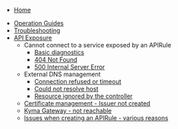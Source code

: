 * [Home](/)
<!-- markdown-link-check-disable -->
* [Operation Guides](/04-operation-guides/README.md)
* [Troubleshooting](/04-operation-guides/troubleshooting/README.md)
* [API Exposure](/04-operation-guides/troubleshooting/api-exposure/README.md)
  * Cannot connect to a service exposed by an APIRule
    * [Basic diagnostics](/04-operation-guides/troubleshooting/api-exposure/apix-01-cannot-connect-to-service/apix-01-01-apigateway-connect-api-rule.md)
    * [404 Not Found](/04-operation-guides/troubleshooting/api-exposure/apix-01-cannot-connect-to-service/apix-01-03-404-not-found.md)
    * [500 Internal Server Error](/04-operation-guides/troubleshooting/api-exposure/apix-01-cannot-connect-to-service/apix-01-04-500-server-error.md)
  * External DNS management 
    * [Connection refused or timeout](/04-operation-guides/troubleshooting/api-exposure/apix-02-dns-mgt/apix-02-01-dns-mgt-connection-refused.md)
    * [Could not resolve host](/04-operation-guides/troubleshooting/api-exposure/apix-02-dns-mgt/apix-02-02-dns-mgt-could-not-resolve-host.md)
    * [Resource ignored by the controller](/04-operation-guides/troubleshooting/api-exposure/apix-02-dns-mgt/apix-02-03-dns-mgt-resource-ignored.md)
  * [Certificate management - Issuer not created](/04-operation-guides/troubleshooting/api-exposure/apix-03-cert-mgt-issuer-not-created.md)
  * [Kyma Gateway - not reachable](/04-operation-guides/troubleshooting/api-exposure/apix-04-gateway-not-reachable.md)
  * [Issues when creating an APIRule - various reasons](/04-operation-guides/troubleshooting/api-exposure/apix-06-api-rule-troubleshooting.md)
<!-- markdown-link-check-enable -->